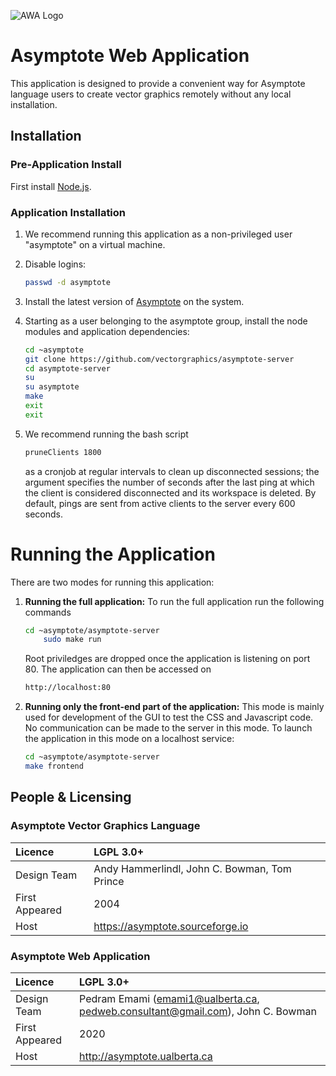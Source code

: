 ![AWA Logo](https://www.dropbox.com/s/h9klqqz8f4j6eua/AWA.png?raw=1)

# Asymptote Web Application
This application is designed to provide a convenient way for Asymptote
language users to create vector graphics remotely without any local
installation.

## Installation
### Pre-Application Install
First install [Node.js](www.nodejs.org).

### Application Installation
1. We recommend running this application as a non-privileged user
"asymptote" on a virtual machine.

2. Disable logins:
    ```bash
    passwd -d asymptote
    ```
3. Install the latest version of [Asymptote](https://asymptote.sourceforge.io/)
on the system.

4. Starting as a user belonging to the asymptote group, install the node
modules and application dependencies:
    ```bash
    cd ~asymptote
    git clone https://github.com/vectorgraphics/asymptote-server
    cd asymptote-server
    su
    su asymptote
    make
    exit
    exit
    ```

5.  We recommend running the bash script

    ```bash
    pruneClients 1800
    ```
    as a cronjob at regular intervals to clean up disconnected sessions;
    the argument specifies the number of seconds after the last ping at which
    the client is considered disconnected and its workspace is deleted.
    By default, pings are sent from active clients to the server every 600
    seconds.

# Running the Application
There are two modes for running this application:

1. **Running the full application:** To run the full application run the
    following commands

    ```bash
    cd ~asymptote/asymptote-server
        sudo make run
    ```

    Root priviledges are dropped once the application is listening
    on port 80. The application can then be accessed on

    ```bash
    http://localhost:80
    ```

2.  **Running only the front-end part of the application:**
    This mode is mainly used for development of the GUI to test
    the CSS and Javascript code. No communication can be made to
    the server in this mode. To launch the application in this
    mode on a localhost service:

    ```bash
    cd ~asymptote/asymptote-server
    make frontend
    ```

## People & Licensing

### Asymptote Vector Graphics Language

|Licence       | LGPL 3.0+                                  |
|:-------------|:----------                                 |
|Design Team   |Andy Hammerlindl, John C. Bowman, Tom Prince|
|First Appeared| 2004                                       |
|Host          | https://asymptote.sourceforge.io           |

### Asymptote Web Application

|Licence       | LGPL 3.0+                                                                     |
|:-------------|:------------------------------------------------------------------------------|
|Design Team   | Pedram Emami (emami1@ualberta.ca, pedweb.consultant@gmail.com), John C. Bowman|
|First Appeared| 2020                                                                          |
|Host          | http://asymptote.ualberta.ca                                                  |
